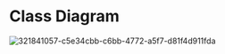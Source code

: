 # Class Diagram


![321841057-c5e34cbb-c6bb-4772-a5f7-d81f4d911fda](https://github.com/ARobeeHerrera/Herrera_Lab-Assignment-5/assets/152839434/c1276b50-a766-4d91-838a-a6c6878c2465)

